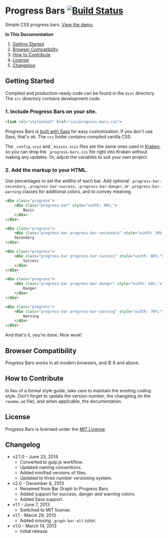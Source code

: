 # Progress Bars [![Build Status](https://travis-ci.org/cferdinandi/progress-bars.svg)](https://travis-ci.org/cferdinandi/progress-bars)
Simple CSS progress bars. [View the demo](http://cferdinandi.github.io/progress-bars/).

**In This Documentation**

1. [Getting Started](#getting-started)
2. [Browser Compatibility](#browser-compatibility)
3. [How to Contribute](#how-to-contribute)
4. [License](#license)
5. [Changelog](#changelog)



## Getting Started

Compiled and production-ready code can be found in the `dist` directory. The `src` directory contains development code.

### 1. Include Progress Bars on your site.

```html
<link rel="stylesheet" href="css/progress-bars.css">
```

Progress Bars is [built with Sass](http://sass-lang.com/) for easy customization. If you don't use Sass, that's ok. The `css` folder contains compiled vanilla CSS.

The `_config.scss` and `_mixins.scss` files are the same ones used in [Kraken](http://cferdinandi.github.io/kraken/), so you can drop the `_progress-bars.css` file right into Kraken without making any updates. Or, adjust the variables to suit your own project.

### 2. Add the markup to your HTML.

Use percentages to set the widths of each bar. Add optional `.progress-bar-secondary`, `.progress-bar-success`, `.progress-bar-danger`, or `.progress-bar-warning` classes for additional colors, and to convey meaning.

```html
<div class="progress">
    <div class="progress-bar" style="width: 90%;">
        Basic
    </div>
</div>

<div class="progress">
    <div class="progress-bar progress-bar-secondary" style="width: 30%;"></div>
    Secondary
</div>

<div class="progress">
    <div class="progress-bar progress-bar-success" style="width: 80%;">
    	Success
    </div>
</div>

<div class="progress">
    <div class="progress-bar progress-bar-danger" style="width: 60%;">
    	Danger
    </div>
</div>

<div class="progress">
    <div class="progress-bar progress-bar-warning" style="width: 70%;">
    	Warning
    </div>
</div>
```

And that's it, you're done. Nice work!



## Browser Compatibility

Progress Bars works in all modern browsers, and IE 6 and above.



## How to Contribute

In lieu of a formal style guide, take care to maintain the existing coding style. Don't forget to update the version number, the changelog (in the `readme.md` file), and when applicable, the documentation.



## License

Progress Bars is licensed under the [MIT License](http://gomakethings.com/mit/).



## Changelog

* v2.1.0 - June 23, 2014
    * Converted to gulp.js workflow.
    * Updated naming conventions.
    * Added minified versions of files.
    * Updated to three number versioning system.
* v2.0 - December 6, 2013
	* Renamed from Bar Graph to Progress Bars.
	* Added support for success, danger and warning colors.
	* Added Sass support.
* v1.1 - June 7, 2013
	* Switched to MIT license.
* v1.1 - March 29, 2013
	* Added missing `.graph-bar-alt` color.
* v1.0 - March 14, 2013
	* Initial release.